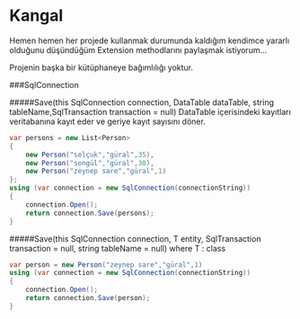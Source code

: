 # Kangal

Hemen hemen her projede kullanmak durumunda kaldığım kendimce yararlı olduğunu düşündüğüm Extension methodlarını paylaşmak istiyorum...

Projenin başka bir kütüphaneye bağımlılığı yoktur.

###SqlConnection

#####Save(this SqlConnection connection, DataTable dataTable, string tableName,SqlTransaction transaction = null)
DataTable içerisindeki kayıtları veritabanına kayıt eder ve geriye kayıt sayısını döner.
```csharp
var persons = new List<Person>
{
    new Person("selçuk","güral",35),
    new Person("songül","güral",30),
    new Person("zeynep sare","güral",1)
};
using (var connection = new SqlConnection(connectionString))
{
    connection.Open();
    return connection.Save(persons);
}
```

#####Save<T>(this SqlConnection connection, T entity, SqlTransaction transaction = null, string tableName = null) where T : class
```csharp
var person = new Person("zeynep sare","güral",1)
using (var connection = new SqlConnection(connectionString))
{
    connection.Open();
    return connection.Save(person);
}
```
